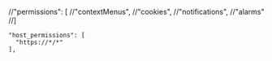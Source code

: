 
//"permissions": [
//"contextMenus",
//"cookies",
//"notifications",
//"alarms"
//]


    "host_permissions": [
      "https://*/*"
    ],
